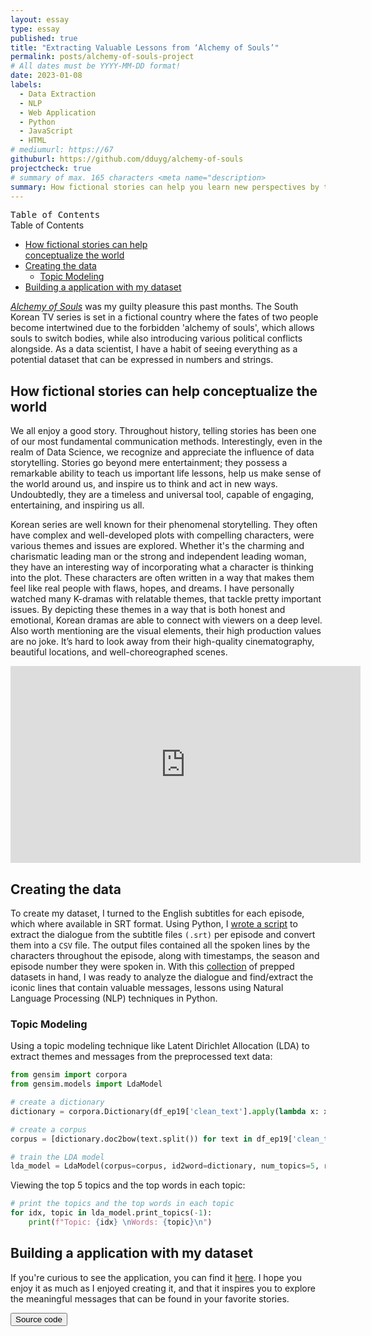 ```yaml
---
layout: essay
type: essay
published: true
title: "Extracting Valuable Lessons from ‘Alchemy of Souls’"
permalink: posts/alchemy-of-souls-project
# All dates must be YYYY-MM-DD format!
date: 2023-01-08
labels:
  - Data Extraction
  - NLP
  - Web Application
  - Python
  - JavaScript
  - HTML
# mediumurl: https://67
githuburl: https://github.com/dduyg/alchemy-of-souls
projectcheck: true
# summary of max. 165 characters <meta name="description>
summary: How fictional stories can help you learn new perspectives by turning it into a data-based web application.
---
```


<div class="ui floating labeled icon dropdown button">
  <i class="caret down icon"></i>
  <span style="font-family: 'Source Code Pro', monospace;" class="text">Table of Contents</span>
  <div class="menu">
    <div class="ui message">
      <div class="header">Table of Contents</div>
  <ul class="list">
    <li><a href="#section-1" class="lined">How fictional stories can help <br> conceptualize the world</a></li>
    <li><a href="#section-2" class="lined">Creating the data</a>
       <ul class="list">
          <li><a href="#section-3" class="lined">Topic Modeling</a></li>
       </ul> 
    </li>
    <li><a href="#section-4" class="lined">Building a application with my dataset</a></li>
  </ul>
    </div>
  </div>
</div>

<div class="ui hidden divider"></div>

*<a href="https://www.imdb.com/title/tt20859920/" target="_blank" class="lined">Alchemy of Souls</a>* was my guilty pleasure this past months. The South Korean TV series is set in a fictional country where the fates of two people become intertwined due to the forbidden 'alchemy of souls', which allows souls to switch bodies, while also introducing various political conflicts alongside. As a data scientist, I have a habit of seeing everything as a potential dataset that can be expressed in numbers and strings.


## <a id="section-1"></a>How fictional stories can help conceptualize the world

We all enjoy a good story. Throughout history, telling stories has been one of our most fundamental communication methods. Interestingly, even in the realm of Data Science, we recognize and appreciate the influence of data storytelling. Stories go beyond mere entertainment; they possess a remarkable ability to teach us important life lessons, help us make sense of the world around us, and inspire us to think and act in new ways. Undoubtedly, they are a timeless and universal tool, capable of engaging, entertaining, and inspiring us all.

Korean series are well known for their phenomenal storytelling. They often have complex and well-developed plots with compelling characters, were various themes and issues are explored. Whether it's the charming and charismatic leading man or the strong and independent leading woman, they have an interesting way of incorporating what a character is thinking into the plot. These characters are often written in a way that makes them feel like real people with flaws, hopes, and dreams. I have personally watched many K-dramas with relatable themes, that tackle pretty important issues. By depicting these themes in a way that is both honest and emotional, Korean dramas are able to connect with viewers on a deep level. Also worth mentioning are the visual elements, their high production values are no joke. It’s hard to look away from their high-quality cinematography, beautiful locations, and well-choreographed scenes.

<div class="ui embed">
  <iframe width="560" height="315" src="https://www.youtube.com/embed/axXUNvd47GI?cc_load_policy=1" title="YouTube video player" frameborder="0" allow="accelerometer; autoplay; clipboard-write; encrypted-media; gyroscope; picture-in-picture; web-share" allowfullscreen></iframe> 
</div>

## <a id="section-2"></a>Creating the data

To create my dataset, I turned to the English subtitles for each episode, which where available in SRT format. Using Python, I <a href="https://github.com/dduyg/alchemy-of-souls/blob/main/scripts/srt2csv_converter.py" target="_blank" class="lined">wrote a script</a>  to extract the dialogue from the subtitle files `(.srt)` per episode and convert them into a `CSV` file. The output files contained all the spoken lines by the characters throughout the episode, along with timestamps, the season and episode number they were spoken in. With this <a href="https://github.com/dduyg/alchemy-of-souls/tree/main/data/AoS-episodes" target="_blank" class="lined">collection</a> of prepped datasets in hand, I was ready to analyze the dialogue and find/extract the iconic lines that contain valuable messages, lessons using Natural Language Processing (NLP) techniques in Python.

### <a id="section-3"></a>Topic Modeling

Using a topic modeling technique like Latent Dirichlet Allocation (LDA) to extract themes and messages from the preprocessed text data:

```python
from gensim import corpora
from gensim.models import LdaModel

# create a dictionary
dictionary = corpora.Dictionary(df_ep19['clean_text'].apply(lambda x: x.split()))

# create a corpus
corpus = [dictionary.doc2bow(text.split()) for text in df_ep19['clean_text']]

# train the LDA model
lda_model = LdaModel(corpus=corpus, id2word=dictionary, num_topics=5, random_state=42)
```

Viewing the top 5 topics and the top words in each topic:

```python
# print the topics and the top words in each topic
for idx, topic in lda_model.print_topics(-1):
    print(f"Topic: {idx} \nWords: {topic}\n")
```

## <a id="section-4"></a>Building a application with my dataset


If you're curious to see the application, you can find it <a href="https://dduyg.github.io/alchemy-of-souls/" target="_blank" class="home">here</a>. <i class="small grey external alternate icon"></i> I hope you enjoy it as much as I enjoyed creating it, and that it inspires you to explore the meaningful messages that can be found in your favorite stories. 

<a href="https://github.com/dduyg/alchemy-of-souls" target="_blank">
   <button class="ui black button"> <i class="large github icon"></i> Source code </button>
</a>


<script>
  $('.ui.dropdown')
  .dropdown();
</script>

<script>
  $('.ui.embed').embed();
</script>
